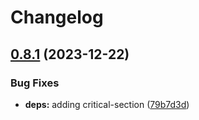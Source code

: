 # Changelog

## [0.8.1](https://github.com/xmc-rs/xmc4700/compare/v0.8.0...v0.8.1) (2023-12-22)


### Bug Fixes

* **deps:** adding critical-section ([79b7d3d](https://github.com/xmc-rs/xmc4700/commit/79b7d3d0a0c9f201993f3d80d6e5df70cd90d2ed))
